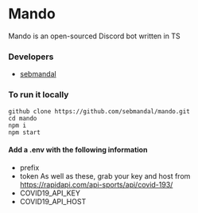 # Mando

Mando is an open-sourced Discord bot written in TS

### Developers

- [sebmandal](https://github.com/sebmandal)

### To run it locally
```
github clone https://github.com/sebmandal/mando.git
cd mando
npm i
npm start
```
#### Add a .env with the following information
- prefix
- token
As well as these, grab your key and host from https://rapidapi.com/api-sports/api/covid-193/
- COVID19_API_KEY
- COVID19_API_HOST
